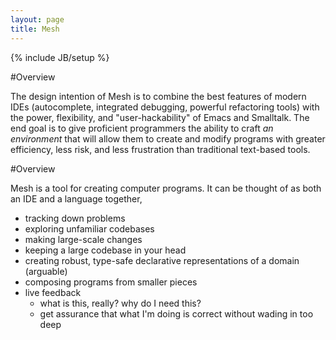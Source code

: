 ```yaml
---
layout: page
title: Mesh
---
```

{% include JB/setup %}

#Overview

The design intention of Mesh is to combine the best features of modern IDEs (autocomplete, integrated debugging, powerful refactoring tools) with the power, flexibility, and "user-hackability" of Emacs and Smalltalk. The end goal is to give proficient programmers the ability to craft *an environment* that will allow them to create and modify programs with greater efficiency, less risk, and less frustration than traditional text-based tools. 

#Overview

Mesh is a tool for creating computer programs. It can be thought of as both an IDE and a language together, 

- tracking down problems
- exploring unfamiliar codebases
- making large-scale changes
- keeping a large codebase in your head
- creating robust, type-safe declarative representations of a domain (arguable)
- composing programs from smaller pieces
- live feedback
	- what is this, really? why do I need this?
	- get assurance that what I'm doing is correct without wading in too deep
